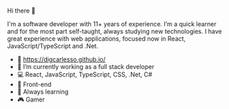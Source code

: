 Hi there 👋

I'm a software developer with 11+ years of experience. I’m a quick learner and for the most part self-taught, always studying new technologies. I have great experience with web applications, focused now in React, JavaScript/TypeScript and .Net.

- 👤 https://digcarlesso.github.io/
- 💼 I’m currently working as a full stack developer
- 💻 React, JavaScript, TypeScript, CSS, .Net, C#
- 💙 Front-end
- 🌱 Always learning
- 🎮 Gamer


<!--
**digcarlesso/digcarlesso** is a ✨ _special_ ✨ repository because its `README.md` (this file) appears on your GitHub profile.
-->
